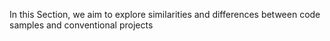 In this Section, we aim to explore similarities and differences between code samples and conventional projects
